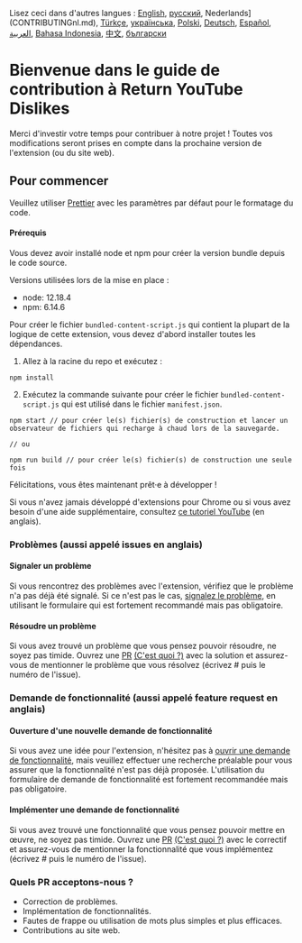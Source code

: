 Lisez ceci dans d'autres langues : [English](CONTRIBUTING.md), [русский](CONTRIBUTINGru.md), Nederlands](CONTRIBUTINGnl.md), [Türkçe](CONTRIBUTINGtr.md), [українська](CONTRIBUTINGuk.md), [Polski](CONTRIBUTINGpl.md), [Deutsch](CONTRIBUTINGde.md), [Español](CONTRIBUTINGes.md), [العربية](CONTRIBUTINGar.md), [Bahasa Indonesia](CONTRIBUTINGid.md), [中文](CONTRIBUTINGcn.md), [български](CONTRIBUTINGbg.md)


# Bienvenue dans le guide de contribution à Return YouTube Dislikes

Merci d'investir votre temps pour contribuer à notre projet ! Toutes vos modifications seront prises en compte dans la prochaine version de l'extension (ou du site web).

## Pour commencer

Veuillez utiliser [Prettier](https://prettier.io/) avec les paramètres par défaut pour le formatage du code.

#### Prérequis

Vous devez avoir installé node et npm pour créer la version bundle depuis le code source.

Versions utilisées lors de la mise en place :

- node: 12.18.4
- npm: 6.14.6

Pour créer le fichier `bundled-content-script.js` qui contient la plupart de la logique de cette extension, vous devez d'abord installer toutes les dépendances.

1. Allez à la racine du repo et exécutez :

```
npm install
```

2. Exécutez la commande suivante pour créer le fichier `bundled-content-script.js` qui est utilisé dans le fichier `manifest.json`.

```
npm start // pour créer le(s) fichier(s) de construction et lancer un observateur de fichiers qui recharge à chaud lors de la sauvegarde.

// ou

npm run build // pour créer le(s) fichier(s) de construction une seule fois
```

Félicitations, vous êtes maintenant prêt·e à développer !

Si vous n'avez jamais développé d'extensions pour Chrome ou si vous avez besoin d'une aide supplémentaire, consultez [ce tutoriel YouTube](https://www.youtube.com/watch?v=mdOj6HYE3_0) (en anglais).

### Problèmes (aussi appelé issues en anglais)

#### Signaler un problème

Si vous rencontrez des problèmes avec l'extension, vérifiez que le problème n'a pas déjà été signalé. Si ce n'est pas le cas, [signalez le problème](https://github.com/Anarios/return-youtube-dislike/issues/new?assignees=&labels=bug&template=bug.yml&title=%28Bug%29%3A+), en utilisant le formulaire qui est fortement recommandé mais pas obligatoire.

#### Résoudre un problème

Si vous avez trouvé un problème que vous pensez pouvoir résoudre, ne soyez pas timide. Ouvrez une [PR](https://github.com/Anarios/return-youtube-dislike/pulls) [(C'est quoi ?)](https://blog.zenika.com/2017/01/24/pull-request-demystifie/) avec la solution et assurez-vous de mentionner le problème que vous résolvez (écrivez # puis le numéro de l'issue).

### Demande de fonctionnalité (aussi appelé feature request en anglais)

#### Ouverture d'une nouvelle demande de fonctionnalité

Si vous avez une idée pour l'extension, n'hésitez pas à [ouvrir une demande de fonctionnalité](https://github.com/Anarios/return-youtube-dislike/issues/new?assignees=&labels=enhancement&template=feature-request.yml&title=%28Feature+Request%29%3A+), mais veuillez effectuer une recherche préalable pour vous assurer que la fonctionnalité n'est pas déjà proposée. L'utilisation du formulaire de demande de fonctionnalité est fortement recommandée mais pas obligatoire.

#### Implémenter une demande de fonctionnalité

Si vous avez trouvé une fonctionnalité que vous pensez pouvoir mettre en œuvre, ne soyez pas timide. Ouvrez une [PR](https://github.com/Anarios/return-youtube-dislike/pulls) [(C'est quoi ?)](https://blog.zenika.com/2017/01/24/pull-request-demystifie/) avec le correctif et assurez-vous de mentionner la fonctionnalité que vous implémentez (écrivez # puis le numéro de l'issue).

### Quels PR acceptons-nous ?

- Correction de problèmes.
- Implémentation de fonctionnalités.
- Fautes de frappe ou utilisation de mots plus simples et plus efficaces.
- Contributions au site web.
